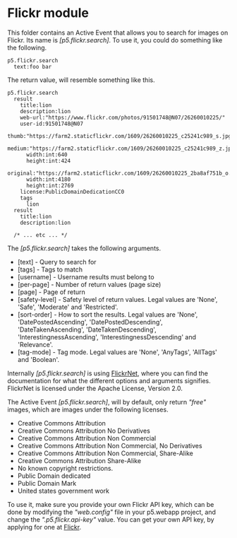 Flickr module
===============

This folder contains an Active Event that allows you to search for images on Flickr. Its name is *[p5.flickr.search]*. To use it, you could
do something like the following.

```
p5.flickr.search
  text:foo bar
```

The return value, will resemble something like this.

```
p5.flickr.search
  result
    title:lion
    description:lion
    web-url:"https://www.flickr.com/photos/91501748@N07/26260010225/"
    user-id:91501748@N07
    thumb:"https://farm2.staticflickr.com/1609/26260010225_c25241c989_s.jpg"
    medium:"https://farm2.staticflickr.com/1609/26260010225_c25241c989_z.jpg"
      width:int:640
      height:int:424
    original:"https://farm2.staticflickr.com/1609/26260010225_2ba8af751b_o.jpg"
      width:int:4180
      height:int:2769
    license:PublicDomainDedicationCC0
    tags
      lion
  result
    title:lion
    description:lion

  /* ... etc ... */
```

The *[p5.flickr.search]* takes the following arguments.

* [text] - Query to search for
* [tags] - Tags to match
* [username] - Username results must belong to
* [per-page] - Number of return values (page size)
* [page] - Page of return
* [safety-level] - Safety level of return values. Legal values are 'None', 'Safe', 'Moderate' and 'Restricted'.
* [sort-order] - How to sort the results. Legal values are 'None', 'DatePostedAscending', 'DatePostedDescending', 'DateTakenAscending', 'DateTakenDescending', 'InterestingnessAscending', 'InterestingnessDescending' and 'Relevance'.
* [tag-mode] - Tag mode. Legal values are 'None', 'AnyTags', 'AllTags' and 'Boolean'.

Internally *[p5.flickr.search]* is using [FlickrNet](https://github.com/samjudson/flickr-net), where you can find the documentation for what the different options and 
arguments signifies. FlickrNet is licensed under the Apache License, Version 2.0.

The Active Event *[p5.flickr.search]*, will by default, only return _"free"_ images, which are images under the following licenses.

* Creative Commons Attribution
* Creative Commons Attribution No Derivatives
* Creative Commons Attribution Non Commercial
* Creative Commons Attribution Non Commercial, No Derivatives
* Creative Commons Attribution Non Commercial, Share-Alike
* Creative Commons Attribution Share-Alike
* No known copyright restrictions.
* Public Domain dedicated
* Public Domain Mark
* United states government work

To use it, make sure you provide your own Flickr API key, which can be done by modifying the _"web.config"_ file in your p5.webapp project, and
change the _".p5.flickr.api-key"_ value. You can get your own API key, by applying for one at [Flickr](https://www.flickr.com/).
